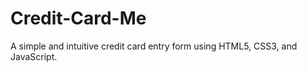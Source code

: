 Credit-Card-Me
==============

A simple and intuitive credit card entry form using HTML5, CSS3, and JavaScript.
